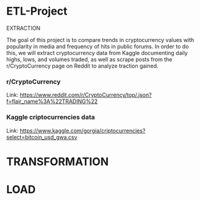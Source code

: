 # ETL-Project

EXTRACTION

The goal of this project is to compare trends in cryptocurrency values with popularity in media and frequency of hits in public forums. In order to do this, we will extract cryptocurrency data from Kaggle documenting daily highs, lows, and volumes traded, as well as scrape posts from the r/CryptoCurrency page on Reddit to analyze traction gained.


### r/CryptoCurrency

Link: https://www.reddit.com/r/CryptoCurrency/top/.json?f=flair_name%3A%22TRADING%22

### Kaggle criptocurrencies data

Link: https://www.kaggle.com/gorgia/criptocurrencies?select=bitcoin_usd_gwa.csv


# TRANSFORMATION


# LOAD


